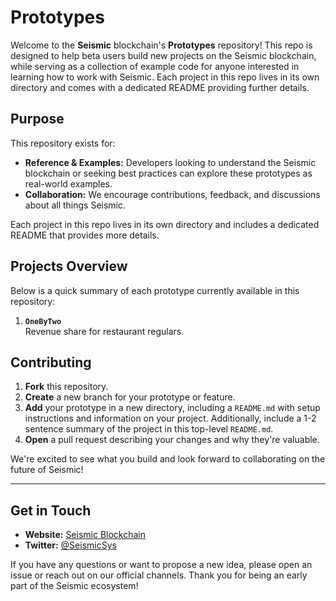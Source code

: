 # Prototypes

Welcome to the **Seismic** blockchain's **Prototypes** repository! This repo is designed to help beta users build new projects on the Seismic blockchain, while serving as a collection of example code for anyone interested in learning how to work with Seismic. Each project in this repo lives in its own directory and comes with a dedicated README providing further details.

## Purpose

This repository exists for:

- **Reference & Examples:** Developers looking to understand the Seismic blockchain or seeking best practices can explore these prototypes as real-world examples.
- **Collaboration:** We encourage contributions, feedback, and discussions about all things Seismic.

Each project in this repo lives in its own directory and includes a dedicated README that provides more details.

## Projects Overview

Below is a quick summary of each prototype currently available in this repository:

1. **`OneByTwo`**  
   Revenue share for restaurant regulars.

## Contributing

1. **Fork** this repository.
2. **Create** a new branch for your prototype or feature.
3. **Add** your prototype in a new directory, including a `README.md` with setup instructions and information on your project. Additionally, include a 1-2 sentence summary of the project in this top-level `README.md`.
4. **Open** a pull request describing your changes and why they're valuable.

We're excited to see what you build and look forward to collaborating on the future of Seismic!

---

## Get in Touch

- **Website:** [Seismic Blockchain](https://www.seismic.systems)
- **Twitter:** [@SeismicSys](https://x.com/SeismicSys)

If you have any questions or want to propose a new idea, please open an issue or reach out on our official channels. Thank you for being an early part of the Seismic ecosystem!
